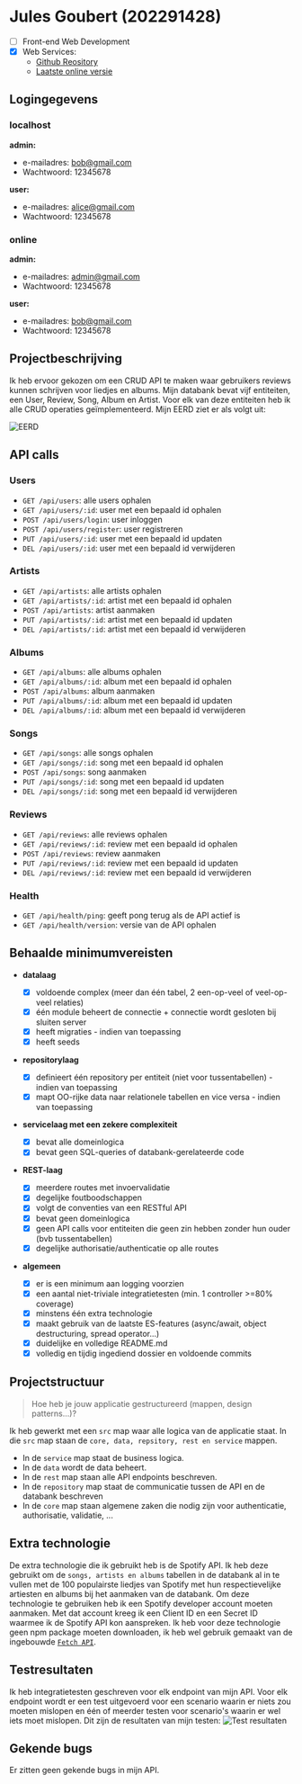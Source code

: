 # Jules Goubert (202291428)

-   [ ] Front-end Web Development
-   [x] Web Services:
    -   [Github Reository](https://github.com/Web-IV/2324-webservices-JulesGoubert.git)
    -   [Laatste online versie](https://webservices-julesgoubert.onrender.com)

## Logingegevens

### localhost

**admin:**

-   e-mailadres: bob@gmail.com
-   Wachtwoord: 12345678

**user:**

-   e-mailadres: alice@gmail.com
-   Wachtwoord: 12345678

### online

**admin:**

-   e-mailadres: admin@gmail.com
-   Wachtwoord: 12345678

**user:**

-   e-mailadres: bob@gmail.com
-   Wachtwoord: 12345678

## Projectbeschrijving

Ik heb ervoor gekozen om een CRUD API te maken waar gebruikers reviews kunnen schrijven voor liedjes en albums. Mijn databank bevat vijf entiteiten, een User, Review, Song, Album en Artist. Voor elk van deze entiteiten heb ik alle CRUD operaties geïmplementeerd.
Mijn EERD ziet er als volgt uit:

![EERD](images/eerd.png)

## API calls

### Users

-   `GET /api/users`: alle users ophalen
-   `GET /api/users/:id`: user met een bepaald id ophalen
-   `POST /api/users/login`: user inloggen
-   `POST /api/users/register`: user registreren
-   `PUT /api/users/:id`: user met een bepaald id updaten
-   `DEL /api/users/:id`: user met een bepaald id verwijderen

### Artists

-   `GET /api/artists`: alle artists ophalen
-   `GET /api/artists/:id`: artist met een bepaald id ophalen
-   `POST /api/artists`: artist aanmaken
-   `PUT /api/artists/:id`: artist met een bepaald id updaten
-   `DEL /api/artists/:id`: artist met een bepaald id verwijderen

### Albums

-   `GET /api/albums`: alle albums ophalen
-   `GET /api/albums/:id`: album met een bepaald id ophalen
-   `POST /api/albums`: album aanmaken
-   `PUT /api/albums/:id`: album met een bepaald id updaten
-   `DEL /api/albums/:id`: album met een bepaald id verwijderen

### Songs

-   `GET /api/songs`: alle songs ophalen
-   `GET /api/songs/:id`: song met een bepaald id ophalen
-   `POST /api/songs`: song aanmaken
-   `PUT /api/songs/:id`: song met een bepaald id updaten
-   `DEL /api/songs/:id`: song met een bepaald id verwijderen

### Reviews

-   `GET /api/reviews`: alle reviews ophalen
-   `GET /api/reviews/:id`: review met een bepaald id ophalen
-   `POST /api/reviews`: review aanmaken
-   `PUT /api/reviews/:id`: review met een bepaald id updaten
-   `DEL /api/reviews/:id`: review met een bepaald id verwijderen

### Health

-   `GET /api/health/ping`: geeft pong terug als de API actief is
-   `GET /api/health/version`: versie van de API ophalen

## Behaalde minimumvereisten

-   **datalaag**

    -   [x] voldoende complex (meer dan één tabel, 2 een-op-veel of veel-op-veel relaties)
    -   [x] één module beheert de connectie + connectie wordt gesloten bij sluiten server
    -   [x] heeft migraties - indien van toepassing
    -   [x] heeft seeds
            <br />

-   **repositorylaag**

    -   [x] definieert één repository per entiteit (niet voor tussentabellen) - indien van toepassing
    -   [x] mapt OO-rijke data naar relationele tabellen en vice versa - indien van toepassing
            <br />

-   **servicelaag met een zekere complexiteit**

    -   [x] bevat alle domeinlogica
    -   [x] bevat geen SQL-queries of databank-gerelateerde code
            <br />

-   **REST-laag**

    -   [x] meerdere routes met invoervalidatie
    -   [x] degelijke foutboodschappen
    -   [x] volgt de conventies van een RESTful API
    -   [x] bevat geen domeinlogica
    -   [x] geen API calls voor entiteiten die geen zin hebben zonder hun ouder (bvb tussentabellen)
    -   [x] degelijke authorisatie/authenticatie op alle routes
            <br />

-   **algemeen**

    -   [x] er is een minimum aan logging voorzien
    -   [x] een aantal niet-triviale integratietesten (min. 1 controller >=80% coverage)
    -   [x] minstens één extra technologie
    -   [x] maakt gebruik van de laatste ES-features (async/await, object destructuring, spread operator...)
    -   [x] duidelijke en volledige README.md
    -   [x] volledig en tijdig ingediend dossier en voldoende commits

## Projectstructuur

> Hoe heb je jouw applicatie gestructureerd (mappen, design patterns...)?

Ik heb gewerkt met een `src` map waar alle logica van de applicatie staat. In die `src` map staan de `core, data, repsitory, rest en service` mappen.

- In de `service` map staat de business logica.
- In de `data` wordt de data beheert.
- In de `rest` map staan alle API endpoints beschreven.
- In de `repository` map staat de communicatie tussen de API en de databank beschreven
- In de `core` map staan algemene zaken die nodig zijn voor authenticatie, authorisatie, validatie, ...

## Extra technologie

De extra technologie die ik gebruikt heb is de Spotify API. Ik heb deze gebruikt om de `songs, artists en albums` tabellen in de databank al in te vullen met de 100 populairste liedjes van Spotify met hun respectievelijke artiesten en albums bij het aanmaken van de databank. Om deze technologie te gebruiken heb ik een Spotify developer account moeten aanmaken. Met dat account kreeg ik een Client ID en een Secret ID waarmee ik de Spotify API kon aanspreken. Ik heb voor deze technologie geen npm package moeten downloaden, ik heb wel gebruik gemaakt van de ingebouwde [`Fetch API`](https://developer.mozilla.org/en-US/docs/Web/API/Fetch_API/Using_Fetch).

## Testresultaten

Ik heb integratietesten geschreven voor elk endpoint van mijn API. Voor elk endpoint wordt er een test uitgevoerd voor een scenario waarin er niets zou moeten mislopen en één of meerder testen voor scenario's waarin er wel iets moet mislopen. Dit zijn de resultaten van mijn testen:
![Test resultaten](images/test-coverage.png)

## Gekende bugs

Er zitten geen gekende bugs in mijn API.
